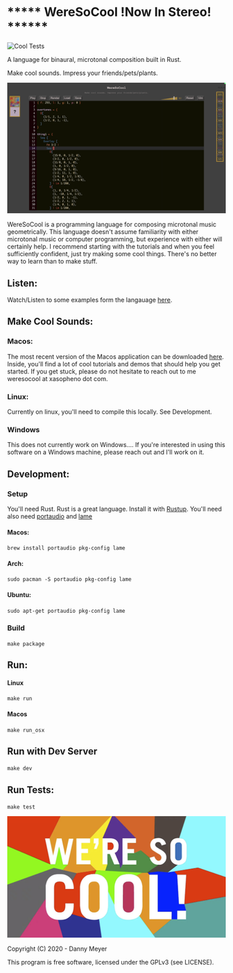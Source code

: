 # ***** WereSoCool __!Now In Stereo!__ ******
![Cool Tests](https://github.com/xasopheno/WereSoCool/workflows/Cool%20Tests/badge.svg)

A language for binaural, microtonal composition built in Rust.

Make cool sounds. Impress your friends/pets/plants.

![WereSoCool](https://raw.githubusercontent.com/xasopheno/weresocool/master/imgs/application.png)

WereSoCool is a programming language for composing microtonal music geometrically. This language doesn't assume
familiarity with either microtonal music or computer programming, but experience with either will certainly help. I
recommend starting with the tutorials and when you feel sufficiently confident, just try making some cool things.
There's no better way to learn than to make stuff. 

## Listen:

Watch/Listen to some examples form the langauage [here](https://www.weresocool.org/play/arcs).

## Make Cool Sounds:

### Macos:

The most recent version of the Macos application can be downloaded [here](https://www.weresocool.org/downloads).
Inside, you'll find a lot of cool tutorials and demos that should help you get started. If you get stuck, please do not
hesitate to reach out to me weresocool at xasopheno dot com. 

### Linux:
Currently on linux, you'll need to compile this locally. See Development. 


### Windows
This does not currently work on Windows...<sad panda>. If you're interested in using this software on a Windows machine, please
    reach out and I'll work on it. 


## Development:

### Setup
You'll need Rust. Rust is a great language. Install it with [Rustup](https://www.rust-lang.org/en-US/install.html).
You'll need also need [portaudio](https://github.com/RustAudio/rust-portaudio) and [lame](https://lame.sourceforge.io/)

#### Macos:
`brew install portaudio pkg-config lame`

#### Arch:
`sudo pacman -S portaudio pkg-config lame`

#### Ubuntu:
`sudo apt-get portaudio pkg-config lame`

### Build
`make package`

## Run: 
#### Linux
`make run`

#### Macos
`make run_osx`

## Run with Dev Server
`make dev`

## Run Tests:
`make test`

![WereSoCool](https://raw.githubusercontent.com/xasopheno/weresocool/master/imgs/cover.png)

Copyright (C) 2020 - Danny Meyer

This program is free software, licensed under the GPLv3 (see LICENSE).

